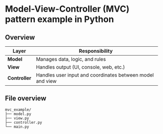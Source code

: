 # Model-View-Controller (MVC) pattern example in Python


## Overview

| Layer          | Responsibility                                            |
| -------------- | --------------------------------------------------------- |
| **Model**      | Manages data, logic, and rules                            |
| **View**       | Handles output (UI, console, web, etc.)                   |
| **Controller** | Handles user input and coordinates between model and view |

## File overview
```
mvc_example/
├── model.py
├── view.py
├── controller.py
└── main.py
```


